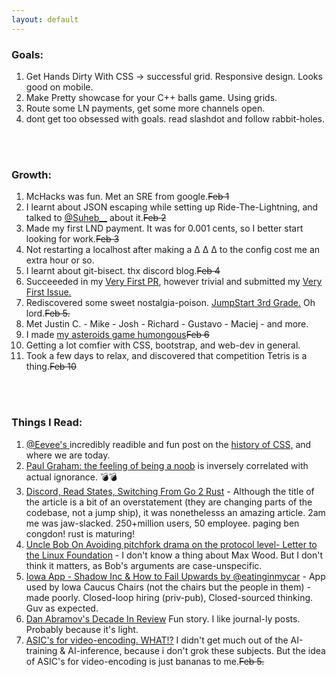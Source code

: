 ```yaml
---
layout: default
---
```


### Goals:

1. <crx> Get Hands Dirty With CSS -> successful grid. Responsive design. Looks good on mobile.</crx>
2. Make  Pretty showcase for your C++ balls game. Using grids.
3. <wsh>Route some LN payments, get some more channels open.</wsh>
4. dont get too obsessed with goals. read slashdot and follow rabbit-holes.

<br>
<br>
<!-- this next empty line needed for correct katakana bullets-->

### Growth:

1. McHacks was fun. Met an SRE from google.~~Feb 1~~
3. I learnt about JSON escaping while setting up Ride-The-Lightning, and talked to <a href="https://twitter.com/Suheb__"> @Suheb__</a> about it.~~Feb 2~~
4. Made my first LND payment. It was for 0.001 cents, so I better start looking for work.~~Feb 3~~ 
7. Not restarting a localhost after making a  &#916; &#x394; &Delta; to the config cost me an extra hour or so.
8. I learnt about git-bisect. thx discord blog.~~Feb 4~~
1. Succeeeded in my <a href="https://github.com/bcongdon/awesome-lightning-network/pull/60"> Very First PR</a>, however trivial and submitted my <a href="https://github.com/Ride-The-Lightning/RTL/issues/252"> Very First Issue.</a>
1. Rediscovered some sweet nostalgia-poison. [JumpStart 3rd Grade.](https://en.wikipedia.org/wiki/JumpStart_Adventures_3rd_Grade:_Mystery_Mountain) Oh lord.~~Feb 5.~~
1. Met Justin C. - Mike - Josh - Richard - Gustavo - Maciej - and more. 
1. I made [my asteroids game humongous](https://paulkania.github.io/projects/AOCteroids.html)~~Feb 6~~
1. Getting a lot comfier with CSS, bootstrap, and web-dev in general.
1. Took a few days to relax, and discovered that competition Tetris is a thing.~~Feb 10~~

<br>
<br> 
<!-- this next empty line needed for correct katakana bullets-->

### Things I Read:
1. <a href="https://twitter.com/eevee"> @Eevee's </a> incredibly readible and fun post on the <a href="https://eev.ee/media/2020-02-css/thumbnail-grids.html"> history of CSS,</a> and where we are today.  
2. <a href="http://paulgraham.com/noob.html"> Paul Graham: the feeling of being a noob</a> is inversely correlated with actual ignorance. &#128163;&#128163;
3. [Discord, Read States, Switching From Go 2 Rust](https://blog.discordapp.com/why-discord-is-switching-from-go-to-rust-a190bbca2b1f) - Although the title of the article is a bit of an overstatement (they are changing parts of the codebase, not a jump ship), it was nonethelesss an amazing article. 2am me was jaw-slacked. 250+million users, 50 employee. paging ben congdon! rust is maturing!
4. [Uncle Bob On Avoiding pitchfork drama on the protocol level- Letter to the Linux Foundation](https://blog.cleancoder.com/uncle-bob/2019/11/08/OpenLetterLinuxFoundation.html) - I don't know a thing about Max Wood. But I don't think it matters, as Bob's arguments are case-unspecific.
5. [Iowa App - Shadow Inc & How to Fail Upwards by @eatinginmycar](https://medium.com/@eatinginmycar/the-app-that-disrupted-the-iowa-caucuses-4bd98e3c23e0) - App used by Iowa Caucus Chairs (not the chairs but the people in them) - made poorly. Closed-loop hiring (priv-pub), Closed-sourced thinking. Guv as expected. 
6. [Dan Abramov's Decade In Review](https://overreacted.io/my-decade-in-review/) Fun story. I like journal-ly posts. Probably because it's light.
7. [ASIC's for video-encoding. WHAT!?](https://engineering.fb.com/data-center-engineering/accelerating-infrastructure/) I didn't get much out of the AI-training & AI-inference, because i don't grok these subjects. But the idea of ASIC's for video-encoding is just bananas to me.~~Feb 5.~~ 
